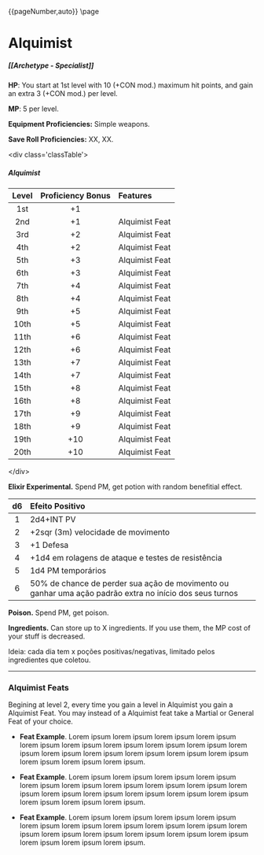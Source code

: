 {{pageNumber,auto}}
\page
# Alquimist

##### [[Archetype - Specialist]]

**HP**: You start at 1st level with 10 (+CON mod.) maximum hit points, and gain an extra 3 (+CON mod.) per level.

**MP**: 5 per level.

**Equipment Proficiencies:** Simple weapons.

**Save Roll Proficiencies:** XX, XX.

\<div class='classTable'>

##### Alquimist

| Level | Proficiency Bonus | Features       |
| :---: | :---------------: | :------------- |
|  1st  |        +1         |                |
|  2nd  |        +1         | Alquimist Feat |
|  3rd  |        +2         | Alquimist Feat |
|  4th  |        +2         | Alquimist Feat |
|  5th  |        +3         | Alquimist Feat |
|  6th  |        +3         | Alquimist Feat |
|  7th  |        +4         | Alquimist Feat |
|  8th  |        +4         | Alquimist Feat |
|  9th  |        +5         | Alquimist Feat |
| 10th  |        +5         | Alquimist Feat |
| 11th  |        +6         | Alquimist Feat |
| 12th  |        +6         | Alquimist Feat |
| 13th  |        +7         | Alquimist Feat |
| 14th  |        +7         | Alquimist Feat |
| 15th  |        +8         | Alquimist Feat |
| 16th  |        +8         | Alquimist Feat |
| 17th  |        +9         | Alquimist Feat |
| 18th  |        +9         | Alquimist Feat |
| 19th  |        +10        | Alquimist Feat |
| 20th  |        +10        | Alquimist Feat |

\</div>

**Elixir Experimental.** Spend PM, get potion with random benefitial effect.

| d6  | Efeito Positivo                                                                                         |
| :-: | :------------------------------------------------------------------------------------------------------ |
|  1  | 2d4+INT PV                                                                                              |
|  2  | +2sqr (3m) velocidade de movimento                                                                      |
|  3  | +1 Defesa                                                                                               |
|  4  | +1d4 em rolagens de ataque e testes de resistência                                                      |
|  5  | 1d4 PM temporários                                                                                      |
|  6  | 50% de chance de perder sua ação de movimento ou ganhar uma ação padrão extra no início dos seus turnos |

**Poison.** Spend PM, get poison.

**Ingredients.** Can store up to X ingredients. If you use them, the MP cost of your stuff is decreased.

Ideia: cada dia tem x poções positivas/negativas, limitado pelos ingredientes que coletou.

---

### Alquimist Feats

Begining at level 2, every time you gain a level in Alquimist you gain a Alquimist Feat. You may instead of a Alquimist feat take a Martial or General Feat of your choice.

- **Feat Example**. Lorem ipsum lorem ipsum lorem ipsum lorem ipsum lorem ipsum lorem ipsum lorem ipsum lorem ipsum lorem ipsum lorem ipsum lorem ipsum lorem ipsum lorem ipsum lorem ipsum lorem ipsum lorem ipsum lorem ipsum lorem ipsum.

- **Feat Example**. Lorem ipsum lorem ipsum lorem ipsum lorem ipsum lorem ipsum lorem ipsum lorem ipsum lorem ipsum lorem ipsum lorem ipsum lorem ipsum lorem ipsum lorem ipsum lorem ipsum lorem ipsum lorem ipsum lorem ipsum lorem ipsum.

- **Feat Example**. Lorem ipsum lorem ipsum lorem ipsum lorem ipsum lorem ipsum lorem ipsum lorem ipsum lorem ipsum lorem ipsum lorem ipsum lorem ipsum lorem ipsum lorem ipsum lorem ipsum lorem ipsum lorem ipsum lorem ipsum lorem ipsum.

